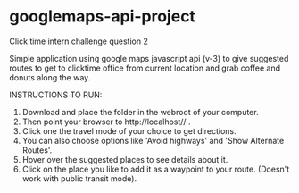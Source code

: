 # googlemaps-api-project
Click time intern challenge question 2

Simple application using google maps javascript api (v-3) to give suggested routes to get to clicktime office from current location and grab coffee and donuts along the way.

INSTRUCTIONS TO RUN:
1. Download and place the folder in the webroot of your computer.
2. Then point your browser to http://localhost/<name of folder>/ .
3. Click one the travel mode of your choice to get directions.
4. You can also choose options like 'Avoid highways' and 'Show Alternate Routes'.
5. Hover over the suggested places to see details about it.
6. Click on the place you like to add it as a waypoint to your route. (Doesn't work with public transit mode).
